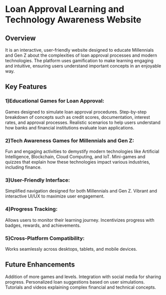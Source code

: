 # Loan Approval Learning and Technology Awareness Website 

## Overview
It is an interactive, user-friendly website designed to educate Millennials and Gen Z about the complexities of loan approval processes and modern technologies. The platform uses gamification to make learning engaging and intuitive, ensuring users understand important concepts in an enjoyable way.


## Key Features


### 1)Educational Games for Loan Approval:
Games designed to simulate loan approval procedures.
Step-by-step breakdown of concepts such as credit scores, documentation, interest rates, and approval processes.
Realistic scenarios to help users understand how banks and financial institutions evaluate loan applications.

### 2)Tech Awareness Games for Millennials and Gen Z:
Fun and engaging activities to demystify modern technologies like Artificial Intelligence, Blockchain, Cloud Computing, and IoT.
Mini-games and quizzes that explain how these technologies impact various industries, including finance.

### 3)User-Friendly Interface:
Simplified navigation designed for both Millennials and Gen Z.
Vibrant and interactive UI/UX to maximize user engagement.

### 4)Progress Tracking:
Allows users to monitor their learning journey.
Incentivizes progress with badges, rewards, and achievements.

### 5)Cross-Platform Compatibility:
Works seamlessly across desktops, tablets, and mobile devices.




## Future Enhancements

Addition of more games and levels.
Integration with social media for sharing progress.
Personalized loan suggestions based on user simulations.
Tutorials and videos explaining complex financial and technical concepts.

